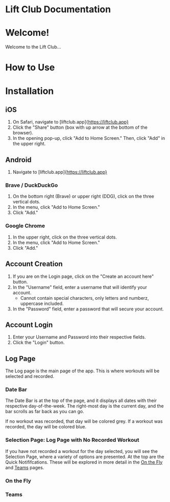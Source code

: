 # Lift Club Documentation

# Welcome!

Welcome to the Lift Club...

# How to Use

# Installation

## iOS

1. On Safari, navigate to [liftclub.app]{https://liftclub.app}
2. Click the "Share" button (box with up arrow at the bottom of the browser).
3. In the opening pop-up, click "Add to Home Screen." Then, click "Add" in the upper right.

## Android

1. Navigate to [liftclub.app]{https://liftclub.app}

### Brave / DuckDuckGo

1. On the bottom right (Brave) or upper right (DDG), click on the three vertical dots.
2. In the menu, click "Add to Home Screen."
3. Click "Add."

### Google Chrome

1. In the upper right, click on the three vertical dots.
2. In the menu, click "Add to Home Screen."
3. Click "Add."

## Account Creation

1. If you are on the Login page, click on the "Create an account here" button.
2. In the "Username" field, enter a username that will identify your account.
    * Cannot contain special characters, only letters and numberz, uppercase included.
3. In the "Password" field, enter a password that will secure your account.

## Account Login

1. Enter your Username and Password into their respective fields.
2. Click the "Login" button.

## Log Page

The Log page is the main page of the app. This is where workouts will be selected and recorded.

### Date Bar

The Date Bar is at the top of the page, and it displays all dates with their respective day-of-the-week. The right-most day is the current day, and the bar scrolls as far back as you can go.

If no workout was recorded, that day will be colored grey. If a workout was recorded, the day will be colored blue.

### Selection Page: Log Page with No Recorded Workout

If you have not recorded a workout for the day selected, you will see the Selection Page, where a variety of options are presented. At the top are the Quick Notififcations. These will be explored in more detail in the [On the Fly](#on-the-fly) and [Teams](#teams) pages.

### On the Fly

### Teams